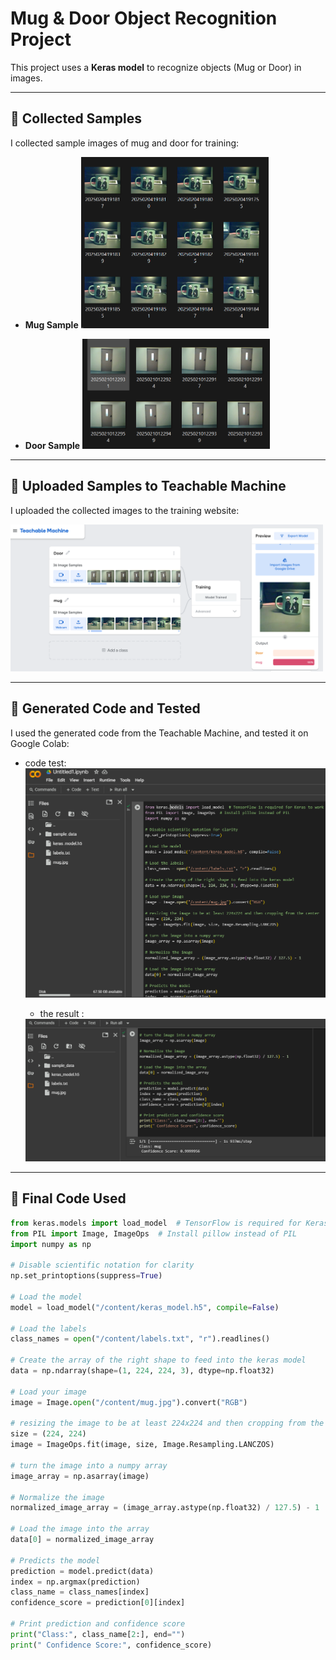 # Mug & Door Object Recognition Project

This project uses a **Keras model** to recognize objects (Mug or Door) in images.

---

## 📌 Collected Samples

I collected sample images of mug and door for training:

- **Mug Sample**
  <img src="Mug_img.png" width="300">

- **Door Sample**
  <img src="door_img.png" width="300">

---

## 📌 Uploaded Samples to Teachable Machine

I uploaded the collected images to the training website:

<img src="1.png" width="500">

---

## 📌 Generated Code and Tested

I used the generated code from the Teachable Machine, and tested it on Google Colab:

- code test:
  <img src="code_pic 1.png" width="500">

  - the result :
  <img src="code_pic 2.png" width="500">

---

## 📌 Final Code Used

```python
from keras.models import load_model  # TensorFlow is required for Keras to work
from PIL import Image, ImageOps  # Install pillow instead of PIL
import numpy as np

# Disable scientific notation for clarity
np.set_printoptions(suppress=True)

# Load the model
model = load_model("/content/keras_model.h5", compile=False)

# Load the labels
class_names = open("/content/labels.txt", "r").readlines()

# Create the array of the right shape to feed into the keras model
data = np.ndarray(shape=(1, 224, 224, 3), dtype=np.float32)

# Load your image
image = Image.open("/content/mug.jpg").convert("RGB")

# resizing the image to be at least 224x224 and then cropping from the center
size = (224, 224)
image = ImageOps.fit(image, size, Image.Resampling.LANCZOS)

# turn the image into a numpy array
image_array = np.asarray(image)

# Normalize the image
normalized_image_array = (image_array.astype(np.float32) / 127.5) - 1

# Load the image into the array
data[0] = normalized_image_array

# Predicts the model
prediction = model.predict(data)
index = np.argmax(prediction)
class_name = class_names[index]
confidence_score = prediction[0][index]

# Print prediction and confidence score
print("Class:", class_name[2:], end="")
print(" Confidence Score:", confidence_score)
